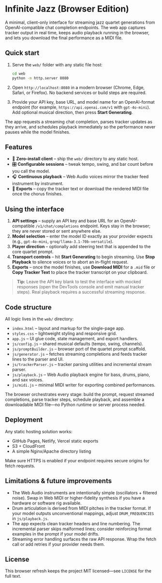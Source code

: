 # Infinite Jazz (Browser Edition)

A minimal, client-only interface for streaming jazz quartet generations from OpenAI-compatible chat completion endpoints. The web app captures tracker output in real time, keeps audio playback running in the browser, and lets you download the final performance as a MIDI file.

## Quick start

1. Serve the `web/` folder with any static file host:
   ```bash
   cd web
   python -m http.server 8080
   ```

2. Open `http://localhost:8080` in a modern browser (Chrome, Edge, Safari, or Firefox). No backend services or build steps are required.

3. Provide your API key, base URL, and model name for an OpenAI-format endpoint (for example, `https://api.openai.com/v1` with `gpt-4o-mini`). Add optional musical direction, then press **Start Generating**.

The app requests a streaming chat completion, parses tracker updates as they arrive, and schedules playback immediately so the performance never pauses while the model finishes.

## Features

- 🔑 **Zero-install client** – ship the `web/` directory to any static host.
- 🎛️ **Configurable sessions** – tweak tempo, swing, and bar count before you call the model.
- 🎧 **Continuous playback** – Web Audio voices mirror the tracker feed instrument by instrument.
- 💾 **Exports** – copy the tracker text or download the rendered MIDI file once the chorus finishes.

## Using the interface

1. **API settings** – supply an API key and base URL for an OpenAI-compatible `/v1/chat/completions` endpoint. Keys stay in the browser; they are never stored or sent anywhere else.
2. **Model selection** – enter the model ID exactly as your provider expects (e.g., `gpt-4o-mini`, `groq/llama-3.1-70b-versatile`).
3. **Player direction** – optionally add steering text that is appended to the core quartet prompt.
4. **Transport controls** – hit **Start Generating** to begin streaming. Use **Stop Playback** to silence voices or to abort an in-flight request.
5. **Exports** – once the model finishes, use **Download MIDI** for a `.mid` file or **Copy Tracker Text** to place the tracker transcript on your clipboard.

> **Tip:** Leave the API key blank to test the interface with mocked responses (open the DevTools console and emit manual tracker steps). Real playback requires a successful streaming response.

## Code structure

All logic lives in the `web/` directory:

- `index.html` – layout and markup for the single-page app.
- `styles.css` – lightweight styling and responsive grid.
- `app.js` – UI glue code, state management, and export handlers.
- `js/config.js` – shared musical defaults (tempo, swing, channels).
- `js/promptBuilder.js` – browser port of the quartet prompt scaffold.
- `js/generator.js` – fetches streaming completions and feeds tracker lines to the parser and UI.
- `js/trackerParser.js` – tracker parsing utilities and incremental stream parser.
- `js/playback.js` – Web Audio playback engine for bass, drums, piano, and sax voices.
- `js/midi.js` – minimal MIDI writer for exporting combined performances.

The browser orchestrates every stage: build the prompt, request streamed completions, parse tracker steps, schedule playback, and assemble a downloadable MIDI file—no Python runtime or server process needed.

## Deployment

Any static hosting solution works:

- GitHub Pages, Netlify, Vercel static exports
- S3 + CloudFront
- A simple Nginx/Apache directory listing

Make sure HTTPS is enabled if your endpoint requires secure origins for fetch requests.

## Limitations & future improvements

- The Web Audio instruments are intentionally simple (oscillators + filtered noise). Swap in Web MIDI or higher-fidelity synthesis if you have a hardware or software rig available.
- Drum articulation is derived from MIDI pitches in the tracker format. If your model outputs unconventional mappings, adjust `DRUM_FREQUENCIES` in `js/playback.js`.
- The app expects clean tracker headers and line numbering. The incremental parser skips malformed lines; consider reinforcing format examples in the prompt if your model drifts.
- Streaming error handling surfaces the raw API response. Wrap the fetch call or add retries if your provider needs them.

## License

This browser refresh keeps the project MIT licensed—see `LICENSE` for the full text.
